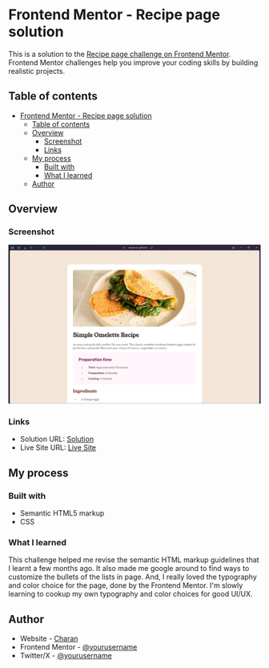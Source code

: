 # Frontend Mentor - Recipe page solution

This is a solution to the [Recipe page challenge on Frontend Mentor](https://www.frontendmentor.io/challenges/recipe-page-KiTsR8QQKm). Frontend Mentor challenges help you improve your coding skills by building realistic projects. 

## Table of contents

- [Frontend Mentor - Recipe page solution](#frontend-mentor---recipe-page-solution)
  - [Table of contents](#table-of-contents)
  - [Overview](#overview)
    - [Screenshot](#screenshot)
    - [Links](#links)
  - [My process](#my-process)
    - [Built with](#built-with)
    - [What I learned](#what-i-learned)
  - [Author](#author)

## Overview

### Screenshot

![](./assets/images/screenshot.png)

### Links

- Solution URL: [Solution](https://github.com/CharanMN7/omelette-recipe)
- Live Site URL: [Live Site](https://charanmn7.github.io/omelette-recipe/)

## My process

### Built with

- Semantic HTML5 markup
- CSS

### What I learned

This challenge helped me revise the semantic HTML markup guidelines that I learnt a few months ago. It also made me google around to find ways to customize the bullets of the lists in page. And, I really loved the typography and color choice for the page, done by the Frontend Mentor. I'm slowly learning to cookup my own typography and color choices for good UI/UX.

## Author

- Website - [Charan](https://charanmn7.github.io/social-links/)
- Frontend Mentor - [@yourusername](https://www.frontendmentor.io/profile/CharanMN7)
- Twitter/X - [@yourusername](https://www.twitter.com/CharanMNX)
